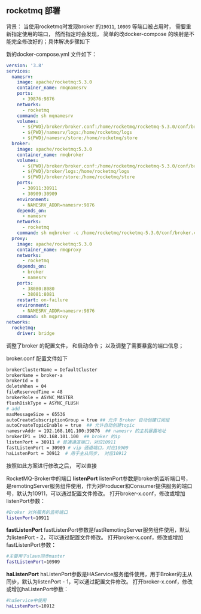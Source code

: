 ## rocketmq 部署

背景： 当使用rocketmq时发现broker 的`19011`, `10909` 等端口被占用时， 需要重新指定使用的端口， 然而指定时会发现， 简单的改docker-compose 的映射是不能完全修改好的；具体解决步骤如下

新的docker-compose.yml 文件如下：

```yaml
version: '3.8'
services:
  namesrv:
    image: apache/rocketmq:5.3.0
    container_name: rmqnamesrv
    ports:
      - 39876:9876
    networks:
      - rocketmq
    command: sh mqnamesrv
    volumes:
      - ${PWD}/broker/broker.conf:/home/rocketmq/rocketmq-5.3.0/conf/broker.conf
      - ${PWD}/namesrv/logs:/home/rocketmq/logs
      - ${PWD}/namesrv/store:/home/rocketmq/store
  broker:
    image: apache/rocketmq:5.3.0
    container_name: rmqbroker
    volumes:
      - ${PWD}/broker/broker.conf:/home/rocketmq/rocketmq-5.3.0/conf/broker.conf
      - ${PWD}/broker/logs:/home/rocketmq/logs
      - ${PWD}/broker/store:/home/rocketmq/store
    ports:
      - 30911:30911
      - 30909:30909
    environment:
      - NAMESRV_ADDR=namesrv:9876
    depends_on:
      - namesrv
    networks:
      - rocketmq
    command: sh mqbroker -c /home/rocketmq/rocketmq-5.3.0/conf/broker.conf
  proxy:
    image: apache/rocketmq:5.3.0
    container_name: rmqproxy
    networks:
      - rocketmq
    depends_on:
      - broker
      - namesrv
    ports:
      - 38080:8080
      - 38081:8081
    restart: on-failure
    environment:
      - NAMESRV_ADDR=namesrv:9876
    command: sh mqproxy
networks:
  rocketmq:
    driver: bridge

```

调整了broker 的配置文件， 和启动命令； 以及调整了需要暴露的端口信息；

broker.conf 配置文件如下

```bash
brokerClusterName = DefaultCluster
brokerName = broker-a
brokerId = 0
deleteWhen = 04
fileReservedTime = 48
brokerRole = ASYNC_MASTER
flushDiskType = ASYNC_FLUSH
# add
maxMessageSize = 65536
autoCreateSubscriptionGroup = true ## 允许 Broker 自动创建订阅组
autoCreateTopicEnable = true  ## 允许自动创建topic
namesrvAddr = 192.168.101.100:39876  ## namesrv 的主机暴露地址
brokerIP1 = 192.168.101.100  ## broker 的ip
listenPort = 30911 # 普通通道端口，对应10911
fastListenPort = 30909 # vip 通道端口，对应10909
haListenPort = 30912  # 用于主从同步， 对应10912

```

按照如此方案进行修改之后， 可以直接



RocketMQ-Broker中的端口
**listenPort**
listenPort参数是broker的监听端口号，是remotingServer服务组件使用，作为对Producer和Consumer提供服务的端口号，默认为10911，可以通过配置文件修改。
打开broker-x.conf，修改或增加listenPort参数：

```bash
#Broker 对外服务的监听端口
listenPort=10911
```

**fastListenPort**
fastListenPort参数是fastRemotingServer服务组件使用，默认为listenPort - 2，可以通过配置文件修改。
打开broker-x.conf，修改或增加fastListenPort参数：

```bash
#主要用于slave同步master
fastListenPort=10909
```

**haListenPort**
haListenPort参数是HAService服务组件使用，用于Broker的主从同步，默认为listenPort - 1，可以通过配置文件修改。
打开broker-x.conf，修改或增加haListenPort参数：

```bash
#haService中使用
haListenPort=10912
```



